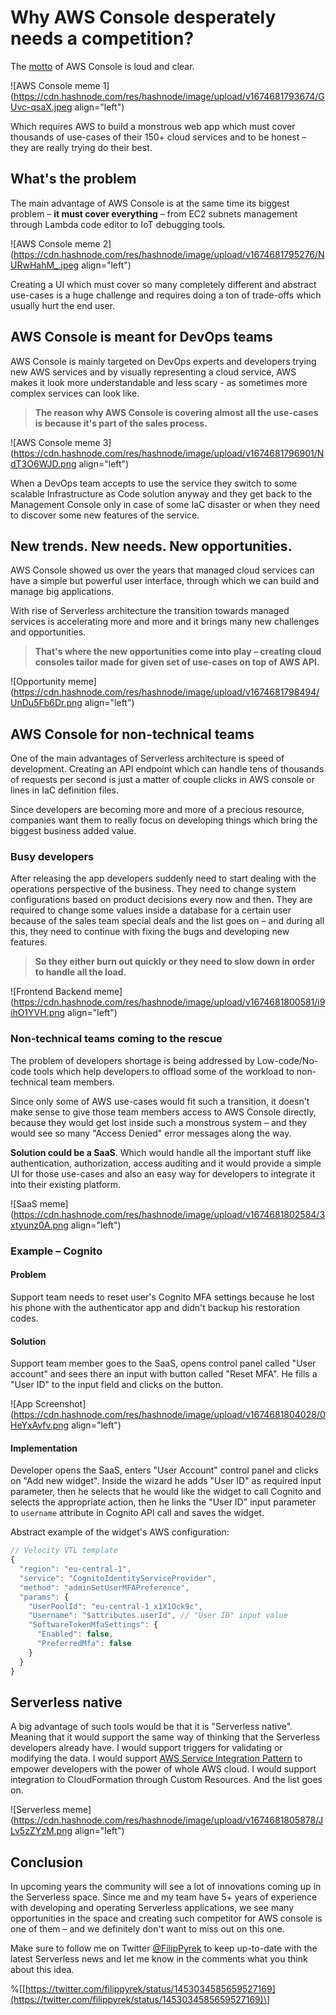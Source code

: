 # Why AWS Console desperately needs a competition?

The [motto](https://aws.amazon.com/console/) of AWS Console is loud and clear.

![AWS Console meme 1](https://cdn.hashnode.com/res/hashnode/image/upload/v1674681793674/GUvc-qsaX.jpeg align="left")

Which requires AWS to build a monstrous web app which must cover thousands of use-cases of their 150+ cloud services and to be honest – they are really trying do their best.

## What's the problem

The main advantage of AWS Console is at the same time its biggest problem – **it must cover everything** – from EC2 subnets management through Lambda code editor to IoT debugging tools.

![AWS Console meme 2](https://cdn.hashnode.com/res/hashnode/image/upload/v1674681795276/NURwHahM_.jpeg align="left")

Creating a UI which must cover so many completely different and abstract use-cases is a huge challenge and requires doing a ton of trade-offs which usually hurt the end user.

## AWS Console is meant for DevOps teams

AWS Console is mainly targeted on DevOps experts and developers trying new AWS services and by visually representing a cloud service, AWS makes it look more understandable and less scary - as sometimes more complex services can look like.

> **The reason why AWS Console is covering almost all the use-cases is because it's part of the sales process.**

![AWS Console meme 3](https://cdn.hashnode.com/res/hashnode/image/upload/v1674681796901/NdT3O6WJD.png align="left")

When a DevOps team accepts to use the service they switch to some scalable Infrastructure as Code solution anyway and they get back to the Management Console only in case of some IaC disaster or when they need to discover some new features of the service.

## New trends. New needs. New opportunities.

AWS Console showed us over the years that managed cloud services can have a simple but powerful user interface, through which we can build and manage big applications.

With rise of Serverless architecture the transition towards managed services is accelerating more and more and it brings many new challenges and opportunities.

> **That's where the new opportunities come into play – creating cloud consoles tailor made for given set of use-cases on top of AWS API.**

![Opportunity meme](https://cdn.hashnode.com/res/hashnode/image/upload/v1674681798494/UnDu5Fb6Dr.png align="left")

## AWS Console for non-technical teams

One of the main advantages of Serverless architecture is speed of development. Creating an API endpoint which can handle tens of thousands of requests per second is just a matter of couple clicks in AWS console or lines in IaC definition files.

Since developers are becoming more and more of a precious resource, companies want them to really focus on developing things which bring the biggest business added value.

### Busy developers

After releasing the app developers suddenly need to start dealing with the operations perspective of the business. They need to change system configurations based on product decisions every now and then. They are required to change some values inside a database for a certain user because of the sales team special deals and the list goes on – and during all this, they need to continue with fixing the bugs and developing new features.

> **So they either burn out quickly or they need to slow down in order to handle all the load.**

![Frontend Backend meme](https://cdn.hashnode.com/res/hashnode/image/upload/v1674681800581/i9ihO1YVH.png align="left")

### Non-technical teams coming to the rescue

The problem of developers shortage is being addressed by Low-code/No-code tools which help developers to offload some of the workload to non-technical team members.

Since only some of AWS use-cases would fit such a transition, it doesn't make sense to give those team members access to AWS Console directly, because they would get lost inside such a monstrous system – and they would see so many "Access Denied" error messages along the way.

**Solution could be a SaaS**. Which would handle all the important stuff like authentication, authorization, access auditing and it would provide a simple UI for those use-cases and also an easy way for developers to integrate it into their existing platform.

![SaaS meme](https://cdn.hashnode.com/res/hashnode/image/upload/v1674681802584/3xtyunz0A.png align="left")

### Example – Cognito

#### Problem

Support team needs to reset user's Cognito MFA settings because he lost his phone with the authenticator app and didn't backup his restoration codes.

#### Solution

Support team member goes to the SaaS, opens control panel called "User account" and sees there an input with button called "Reset MFA". He fills a "User ID" to the input field and clicks on the button.

![App Screenshot](https://cdn.hashnode.com/res/hashnode/image/upload/v1674681804028/0HeYxAvfv.png align="left")

#### Implementation

Developer opens the SaaS, enters "User Account" control panel and clicks on "Add new widget". Inside the wizard he adds "User ID" as required input parameter, then he selects that he would like the widget to call Cognito and selects the appropriate action, then he links the "User ID" input parameter to `username` attribute in Cognito API call and saves the widget.

Abstract example of the widget's AWS configuration:

```javascript
// Velocity VTL template
{
  "region": "eu-central-1",
  "service": "CognitoIdentityServiceProvider",
  "method": "adminSetUserMFAPreference",
  "params": {
    "UserPoolId": "eu-central-1_x1X1Ock9c",
    "Username": "$attributes.userId", // "User ID" input value
    "SoftwareTokenMfaSettings": {
      "Enabled": false,
      "PreferredMfa": false
    }
  }
}
```

## Serverless native

A big advantage of such tools would be that it is "Serverless native". Meaning that it would support the same way of thinking that the Serverless developers already have. I would support triggers for validating or modifying the data. I would support [AWS Service Integration Pattern](https://docs.aws.amazon.com/step-functions/latest/dg/connect-to-resource.html) to empower developers with the power of whole AWS cloud. I would support integration to CloudFormation through Custom Resources. And the list goes on.

![Serverless meme](https://cdn.hashnode.com/res/hashnode/image/upload/v1674681805878/JLv5zZYzM.png align="left")

## Conclusion

In upcoming years the community will see a lot of innovations coming up in the Serverless space. Since me and my team have 5+ years of experience with developing and operating Serverless applications, we see many opportunities in the space and creating such competitor for AWS console is one of them – and we definitely don't want to miss out on this one.

Make sure to follow me on Twitter [@FilipPyrek](https://twitter.com/FilipPyrek) to keep up-to-date with the latest Serverless news and let me know in the comments what you think about this idea.

%\[[https://twitter.com/filippyrek/status/1453034585659527169](https://twitter.com/filippyrek/status/1453034585659527169)\]